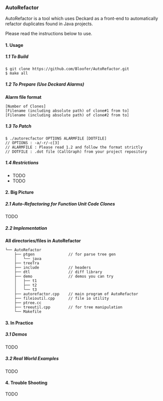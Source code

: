 ### AutoRefactor  

AutoRefactor is a tool which uses Deckard as a front-end to automatically refactor duplicates found in Java projects.

Please read the instructions below to use.

#### 1. Usage

##### 1.1 To Build

```
$ git clone https://github.com/Bloofer/AutoRefactor.git
$ make all
```

##### 1.2 To Prepare (Use Deckard Alarms)

**Alarm file format**
```
[Number of Clones]  
[Filename (including absolute path) of clone#1 from to]  
[Filename (including absolute path) of clone#2 from to]  
```

##### 1.3 To Patch
```
$ ./autorecfactor OPTIONS ALARMFILE [DOTFILE]
// OPTIONS : -a/-r/-c[3]
// ALARMFILE : Please read 1.2 and follow the format strictly
// DOTFILE : .dot file (CallGraph) from your project repository
```

##### 1.4 Restrictions
* TODO
* TODO

#### 2. Big Picture

##### 2.1 Auto-Refactoring for Function Unit Code Clones
TODO

##### 2.2 Implementation

**All directories/files in AutoRefactor**
```
└── AutoRefactor
    ├── ptgen               // for parse tree gen
    │   └── java
    ├── treeTra     
    ├── include             // headers
    ├── dtl                 // diff library
    ├── demo                // demos you can try
    │   ├── t1
    │   ├── t2
    │   └── t3
    ├── autorefactor.cpp    // main program of AutoRefactor
    ├── fileioutil.cpp      // file io utility
    ├── ptree.cc            
    ├── treeutil.cpp        // for tree manipulation
    └── Makefile
```

#### 3. In Practice

##### 3.1 Demos
TODO

##### 3.2 Real World Examples
TODO

#### 4. Trouble Shooting
TODO